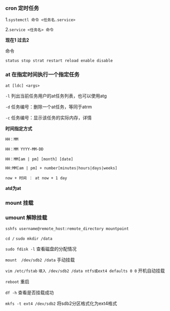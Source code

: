 ### cron 定时任务





1.`systemctl 命令 <任务名.service> `  

2.`service <任务名> 命令`

**现在1  过去2**

命令

`status stop strat restart reload enable disable`



### at 在指定时间执行一个指定任务

`at [ldc] <args>`

`-l` 列出当前任务用户的at任务列表，也可以使用atg

`-d` 任务编号：删除一个at任务，等同于atrm

`-c` 任务编号：显示该任务的实际内存，详情

**时间指定方式**

`HH：MM`

`HH：MM YYYY-MM-DD`

`HH：MM[am | pm] [month] [date]`

`HH:MM[am | pm] + number[minutes|hours|days|weeks]`

`now + 时间 ： at now + 1 day`

**atd为at**



### mount 挂载

### umount 解除挂载

`sshfs username@remote_host:remote_directory mountpoint`



`cd /`    `sudo mkdir /data`

`sudo fdisk -l` 查看磁盘的分配情况

`mount  /dev/sdb2 /data`  手动挂载

`vim /etc/fstab`  `填入 /dev/sdb2 /data ntfs或ext4 defaults 0 0`  开机自动挂载

`reboot` 重启

`df -h` 查看是否挂载成功



`mkfs -t ext4 /dev/sdb2`  将sdb2分区格式化为ext4格式